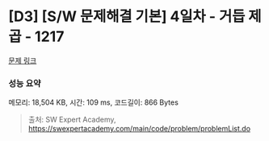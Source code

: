# [D3] [S/W 문제해결 기본] 4일차 - 거듭 제곱 - 1217 

[문제 링크](https://swexpertacademy.com/main/code/problem/problemDetail.do?contestProbId=AV14dUIaAAUCFAYD) 

### 성능 요약

메모리: 18,504 KB, 시간: 109 ms, 코드길이: 866 Bytes



> 출처: SW Expert Academy, https://swexpertacademy.com/main/code/problem/problemList.do